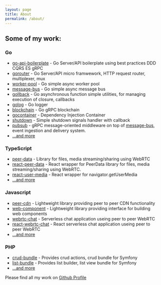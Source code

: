 ```yaml
---
layout: page
title: About
permalink: /about/
---
```


## Some of my work:

### Go
 - [go-api-boilerplate](http://rafallorenz.com/go-api-boilerplate) - Go Server/API boilerplate using best practices DDD CQRS ES gRPC
 - [gorouter](http://rafallorenz.com/gorouter) - Go Server/API micro framwework, HTTP request router, multiplexer, mux
 - [worker-pool](http://rafallorenz.com/worker-pool) - Go simple async worker pool
 - [message-bus](http://rafallorenz.com/message-bus) - Go simple async message bus
 - [gollback](http://rafallorenz.com/gollback) - Go asynchronous function simple utilities, for managing execution of closure, callbacks
 - [golog](http://rafallorenz.com/golog) - Go logger
 - [blockchain](http://rafallorenz.com/blockchain) - Go gRPC blockchain
 - [gocontainer](http://rafallorenz.com/gocontainer) - Dependency Injection Container
 - [shutdown](http://rafallorenz.com/shutdown) - Simple shutdown signals handler with callback
 - [pubsub](http://rafallorenz.com/pubsub) - gRPC message-oriented middleware on top of [message-bus](http://rafallorenz.com/message-bus), event ingestion and delivery system.
 - [...and more](https://github.com/vardius?utf8=%E2%9C%93&tab=repositories&q=&type=source&language=go)

### TypeScript
 - [peer-data](http://rafallorenz.com/peer-data) - Library for files, media streaming/sharing using WebRTC
 - [react-peer-data](http://rafallorenz.com/react-peer-data) - React wrapper for PeerData library for files, media streaming/sharing using WebRTC.
 - [react-user-media](http://rafallorenz.com/react-user-media) - React wrapper for navigator.getUserMedia
 - [...and more](https://github.com/vardius?utf8=%E2%9C%93&tab=repositories&q=&type=source&language=typescript)

### Javascript
 - [peer-cdn](http://rafallorenz.com/peer-cdn) - Lightweight library providing peer to peer CDN functionality
 - [web-component](http://rafallorenz.com/web-component) - Lightweight library providing interface for building web components
 - [webrtc-chat](http://rafallorenz.com/webrtc-chat) - Serverless chat application useing peer to peer WebRTC
 - [react-webrtc-chat](http://rafallorenz.com/react-webrtc-chat) - React serverless chat application useing peer to peer WebRTC
 - [...and more](https://github.com/vardius?utf8=%E2%9C%93&tab=repositories&q=&type=source&language=javascript)

### PHP
 - [crud-bundle](http://rafallorenz.com/crud-bundle) - Provides crud actions, crud bundle for Symfony
 - [list-bundle](http://rafallorenz.com/list-bundle) - Provides list builder, list view bundle for Symfony
 - [...and more](https://github.com/vardius?utf8=%E2%9C%93&tab=repositories&q=&type=source&language=php)

Please find all my work on [Github Profile](https://github.com/vardius)
